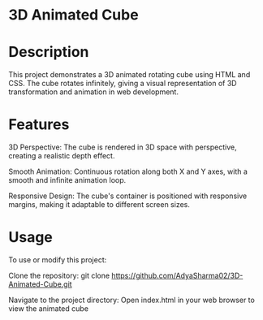 # 3D Animated Cube

# Description
This project demonstrates a 3D animated rotating cube using HTML and CSS. The cube rotates infinitely, giving a visual representation of 3D transformation and animation in web development.

# Features

3D Perspective: The cube is rendered in 3D space with perspective, creating a realistic depth effect.

Smooth Animation: Continuous rotation along both X and Y axes, with a smooth and infinite animation loop.

Responsive Design: The cube's container is positioned with responsive margins, making it adaptable to different screen sizes.

# Usage
To use or modify this project:

Clone the repository:
git clone https://github.com/AdyaSharma02/3D-Animated-Cube.git

Navigate to the project directory:
Open index.html in your web browser to view the animated cube
